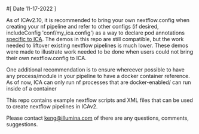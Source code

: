 #[ Date 11-17-2022 ]

As of ICAv2.10, it is recommended to bring your own nextflow.config when creating your nf pipeline and refer to other configs (if desired, includeConfig 'conf/my_ica.config') as a way to declare pod annotations [specific to ICA](https://help.ica.illumina.com/project/p-flow/f-pipelines#compute-types). The demos in this repo are still compatible, but the work needed to liftover existing nextflow pipelines is much lower. These demos were made to illustrate work needed to be done when users could not bring their own nextflow.config to ICA.

One additional recommendation is to ensure whereever possible to have any process/module in your pipeline to have a docker container reference. As of now, ICA can only run nf processes that are docker-enabled/ can run inside of a container

This repo contains example nextflow scripts and XML files that can be used to create nextflow pipelines in ICAv2.

Please contact keng@illumina.com of there are any questions, comments, suggestions.
